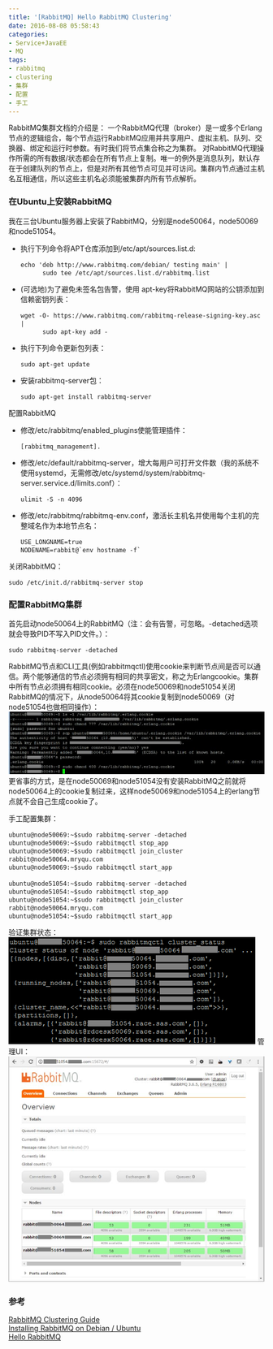 ```yaml
---
title: '[RabbitMQ] Hello RabbitMQ Clustering'
date: 2016-08-08 05:58:43
categories: 
- Service+JavaEE
- MQ
tags: 
- rabbitmq
- clustering
- 集群
- 配置
- 手工
---
```

RabbitMQ集群文档的介绍是：
一个RabbitMQ代理（broker）是一或多个Erlang节点的逻辑组合，每个节点运行RabbitMQ应用并共享用户、虚拟主机、队列、交换器、绑定和运行时参数。有时我们将节点集合称之为集群。
对RabbitMQ代理操作所需的所有数据/状态都会在所有节点上复制。唯一的例外是消息队列，默认存在于创建队列的节点上，但是对所有其他节点可见并可访问。集群内节点通过主机名互相通信，所以这些主机名必须能被集群内所有节点解析。

### 在Ubuntu上安装RabbitMQ

我在三台Ubuntu服务器上安装了RabbitMQ，分别是node50064，node50069和node51054。

- 执行下列命令将APT仓库添加到/etc/apt/sources.list.d:
  ```
  echo 'deb http://www.rabbitmq.com/debian/ testing main' |
        sudo tee /etc/apt/sources.list.d/rabbitmq.list
  ```
- (可选地)为了避免未签名包告警，使用 apt-key将RabbitMQ网站的公钥添加到信赖密钥列表：
  ```
  wget -O- https://www.rabbitmq.com/rabbitmq-release-signing-key.asc |
        sudo apt-key add -
  ```
- 执行下列命令更新包列表：
  ```
  sudo apt-get update
  ```
- 安装rabbitmq-server包：
  ```
  sudo apt-get install rabbitmq-server
  ```

配置RabbitMQ
- 修改/etc/rabbitmq/enabled_plugins使能管理插件：
  ```
  [rabbitmq_management].
  ```
- 修改/etc/default/rabbitmq-server，增大每用户可打开文件数（我的系统不使用systemd，无需修改/etc/systemd/system/rabbitmq-server.service.d/limits.conf）：
  ```
  ulimit -S -n 4096
  ```
- 修改/etc/rabbitmq/rabbitmq-env.conf，激活长主机名并使用每个主机的完整域名作为本地节点名：
  ```
  USE_LONGNAME=true
  NODENAME=rabbit@`env hostname -f`
  ```

关闭RabbitMQ：
```
sudo /etc/init.d/rabbitmq-server stop
```

### 配置RabbitMQ集群

首先启动node50064上的RabbitMQ（注：会有告警，可忽略。-detached选项就会导致PID不写入PID文件。）：
```
sudo rabbitmq-server -detached
```
RabbitMQ节点和CLI工具(例如rabbitmqctl)使用cookie来判断节点间是否可以通信。两个能够通信的节点必须拥有相同的共享密文，称之为Erlangcookie。集群中所有节点必须拥有相同cookie。必须在node50069和node51054关闭RabbitMQ的情况下，从node50064将其cookie复制到node50069（对node51054也做相同操作）：
![[RabbitMQ] Hello RabbitMQ Clustering](/images/2016/8/0026uWfMzy754DMOLh4ee.jpg) 更省事的方式，是在node50069和node51054没有安装RabbitMQ之前就将node50064上的cookie复制过来，这样node50069和node51054上的erlang节点就不会自己生成cookie了。

手工配置集群：
```
ubuntu@node50069:~$sudo rabbitmq-server -detached
ubuntu@node50069:~$sudo rabbitmqctl stop_app
ubuntu@node50069:~$sudo rabbitmqctl join_cluster rabbit@node50064.mryqu.com
ubuntu@node50069:~$sudo rabbitmqctl start_app

ubuntu@node51054:~$sudo rabbitmq-server -detached
ubuntu@node51054:~$sudo rabbitmqctl stop_app
ubuntu@node51054:~$sudo rabbitmqctl join_cluster rabbit@node50064.mryqu.com
ubuntu@node51054:~$sudo rabbitmqctl start_app
```

验证集群状态：![[RabbitMQ] Hello RabbitMQ Clustering](/images/2016/8/0026uWfMzy75aNJHmCqfe.png)
管理UI：![[RabbitMQ] Hello RabbitMQ Clustering](/images/2016/8/0026uWfMzy75aQdNFo03c.jpg)

### 参考

[RabbitMQ Clustering Guide](http://www.rabbitmq.com/clustering.html)    
[Installing RabbitMQ on Debian / Ubuntu](http://www.rabbitmq.com/install-debian.html)    
[Hello RabbitMQ](/post/rabbitmq_hello_rabbitmq)    